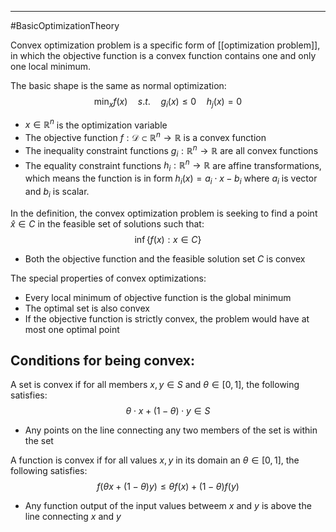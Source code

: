 ------
#BasicOptimizationTheory 

Convex optimization problem is a specific form of [[optimization problem]], in which the objective function is a convex function contains one and only one local minimum. 

The basic shape is the same as normal optimization:
$$\min _x f(x) \quad s.t. \quad g_i(x) \leq 0 \quad h_j(x) =0$$
- $x \in \mathbb{R}^n$ is the optimization variable
- The objective function $f:\mathcal{D} \subset \mathbb{R}^n \rightarrow \mathbb{R}$  is a convex function
- The inequality constraint functions $g_i : \mathbb{R}^n \rightarrow \mathbb{R}$ are all convex functions
- The equality constraint functions $h_i : \mathbb{R}^n \rightarrow \mathbb{R}$ are affine transformations, which means the function is in form $h_i(x) = a_i \cdot x -b_i$ where $a_i$ is vector and $b_i$ is scalar. 

In the definition, the convex optimization problem is seeking to find a point $\hat{x} \in C$ in the feasible set of solutions such that:
$$\inf\{f(x):x\in C\}$$
- Both the objective function and the feasible solution set $C$ is convex

The special properties of convex optimizations:

- Every local minimum of objective function is the global minimum
- The optimal set is also convex
- If the objective function is strictly convex, the problem would have at most one optimal point

## Conditions for being convex:

A set is convex if for all members $x,y\in S$ and  $\theta \in [0,1]$, the following satisfies:
$$\theta \cdot x +(1-\theta)\cdot y \in S$$
- Any points on the line connecting any two members of the set is within the set

A function is convex if for all values $x,y$ in its domain an $\theta \in [0,1]$, the following satisfies:
$$f(\theta x + (1-\theta)y)\leq \theta f(x) + (1-\theta) f(y)$$
- Any function output of the input values betweem $x$ and $y$ is above the line connecting $x$ and $y$ 